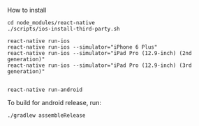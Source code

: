 How to install

	cd node_modules/react-native
	./scripts/ios-install-third-party.sh

	react-native run-ios
	react-native run-ios --simulator="iPhone 6 Plus"
	react-native run-ios --simulator="iPad Pro (12.9-inch) (2nd generation)"
	react-native run-ios --simulator="iPad Pro (12.9-inch) (3rd generation)"


	react-native run-android


To build for android release, run:

	./gradlew assembleRelease